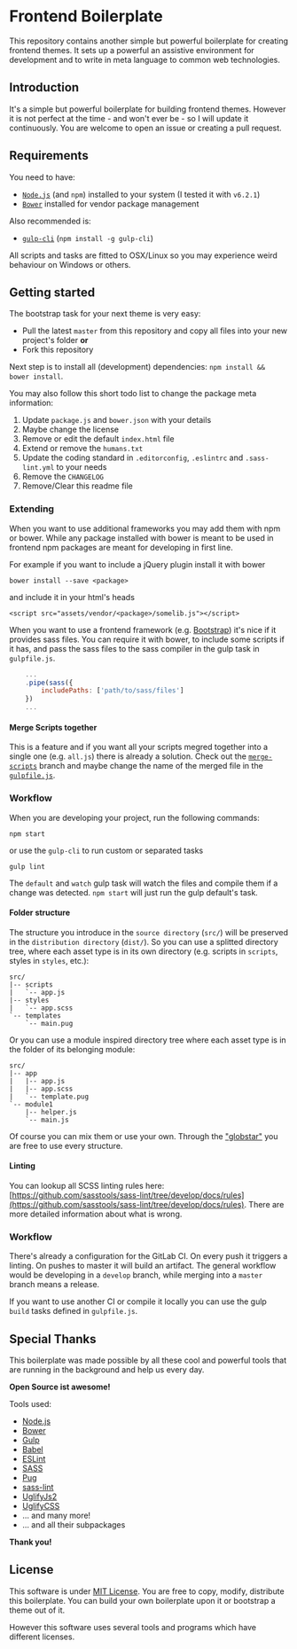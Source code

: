 # Frontend Boilerplate
This repository contains another simple but powerful boilerplate for creating frontend themes. 
It sets up a powerful an assistive environment for development and to write in meta language to common web technologies.

## Introduction
It's a simple but powerful boilerplate for building frontend themes. However it is not perfect 
at the time - and won't ever be - so I will update it continuously. You are welcome to open 
an issue or creating a pull request.

## Requirements
You need to have:
* [`Node.js`](https://nodejs.org/) (and `npm`) installed to your system (I tested it with `v6.2.1`)
* [`Bower`](https://bower.io/) installed for vendor package management

Also recommended is:
* [`gulp-cli`](https://www.npmjs.com/package/gulp-cli) (`npm install -g gulp-cli`)
  
All scripts and tasks are fitted to OSX/Linux so you may experience weird behaviour on Windows or others.

## Getting started
The bootstrap task for your next theme is very easy:
* Pull the latest `master` from this repository and copy all files into your new project's folder **or**
* Fork this repository

Next step is to install all (development) dependencies: `npm install && bower install`.

You may also follow this short todo list to change the package meta information:
1. Update `package.js` and `bower.json` with your details
2. Maybe change the license
3. Remove or edit the default `index.html` file
4. Extend or remove the `humans.txt`
5. Update the coding standard in `.editorconfig`, `.eslintrc` and `.sass-lint.yml` to your needs
6. Remove the `CHANGELOG`
7. Remove/Clear this readme file

### Extending
When you want to use additional frameworks you may add them with npm or bower. 
While any package installed with bower is meant to be used in frontend npm packages are 
meant for developing in first line.
 
For example if you want to include a jQuery plugin install it with bower
```
bower install --save <package>
```
and include it in your html's heads
```
<script src="assets/vendor/<package>/somelib.js"></script>
```

When you want to use a frontend framework (e.g. [Bootstrap](getbootstrap.com)) it's nice if 
it provides sass files. You can require it with bower, to include some scripts if it has, and 
pass the sass files to the sass compiler in the gulp task in `gulpfile.js`.
```JavaScript
	...
	.pipe(sass({
		includePaths: ['path/to/sass/files']
	})
	...
```

#### Merge Scripts together
This is a feature and if you want all your scripts megred together into a single one (e.g. `all.js`) there is already a solution.
Check out the [`merge-scripts`](https://gitlab.com/jdoubleu/frontend-boilerplate/tree/merge-scripts) branch and maybe change the name of the merged file in the [`gulpfile.js`](https://gitlab.com/jdoubleu/frontend-boilerplate/blob/merge-scripts/gulpfile.js).

### Workflow
When you are developing your project, run the following commands:
```
npm start
```
or use the `gulp-cli` to run custom or separated tasks
```
gulp lint
```

The `default` and `watch` gulp task will watch the files and compile them if a change was detected. 
`npm start` will just run the gulp default's task.

#### Folder structure
The structure you introduce in the `source directory` (`src/`) will be preserved in the `distribution directory` (`dist/`).
So you can use a splitted directory tree, where each asset type is in its own directory (e.g. scripts in `scripts`, styles in `styles`, etc.):
```
src/
|-- scripts
|   `-- app.js
|-- styles
|   `-- app.scss
`-- templates
    `-- main.pug
```
Or you can use a module inspired directory tree where each asset type is in the folder of its belonging module:
```
src/
|-- app
|   |-- app.js
|   |-- app.scss
|   `-- template.pug
`-- module1
    |-- helper.js
    `-- main.js
```
Of course you can mix them or use your own. 
Through the ["globstar"](https://github.com/isaacs/node-glob#glob-primer) you are free to use every structure. 

#### Linting
You can lookup all SCSS linting rules here: [https://github.com/sasstools/sass-lint/tree/develop/docs/rules](https://github.com/sasstools/sass-lint/tree/develop/docs/rules).
There are more detailed information about what is wrong.

### Workflow
There's already a configuration for the GitLab CI. On every push it triggers a linting.
On pushes to master it will build an artifact. The general workflow would be developing in a `develop` branch, 
while merging into a `master` branch means a release.

If you want to use another CI or compile it locally you can use the gulp `build` tasks defined in `gulpfile.js`.

## Special Thanks
This boilerplate was made possible by all these cool and powerful tools that are running in 
the background and help us every day.
 
**Open Source ist awesome!**

Tools used:
* [Node.js](https://nodejs.org/)
* [Bower](https://bower.io/)
* [Gulp](http://gulpjs.com/)
* [Babel](https://babeljs.io/)
* [ESLint](http://eslint.org/)
* [SASS](http://sass-lang.com/)
* [Pug](https://pugjs.org/)
* [sass-lint](https://stylelint.io/)
* [UglifyJs2](https://github.com/mishoo/UglifyJS2)
* [UglifyCSS](https://github.com/fmarcia/UglifyCSS)
* ... and many more!
* ... and all their subpackages

**Thank you!**

## License
This software is under [MIT License](LICENSE). You are free to copy, modify, distribute this boilerplate.
You can build your own boilerplate upon it or bootstrap a theme out of it.

However this software uses several tools and programs which have different licenses. 
